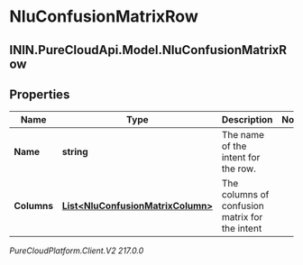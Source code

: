 # NluConfusionMatrixRow

## ININ.PureCloudApi.Model.NluConfusionMatrixRow

## Properties

|Name | Type | Description | Notes|
|------------ | ------------- | ------------- | -------------|
| **Name** | **string** | The name of the intent for the row. | |
| **Columns** | [**List&lt;NluConfusionMatrixColumn&gt;**](NluConfusionMatrixColumn) | The columns of confusion matrix for the intent | |



_PureCloudPlatform.Client.V2 217.0.0_
